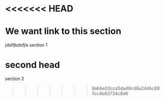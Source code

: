 # <<<<<<< HEAD

# We want link to this section

jdslfjkdsfjls
section 1

# second head

section 2

> > > > > > > 9abbe03cca5da48cd6a24dbc887cc4b83734c8d6
